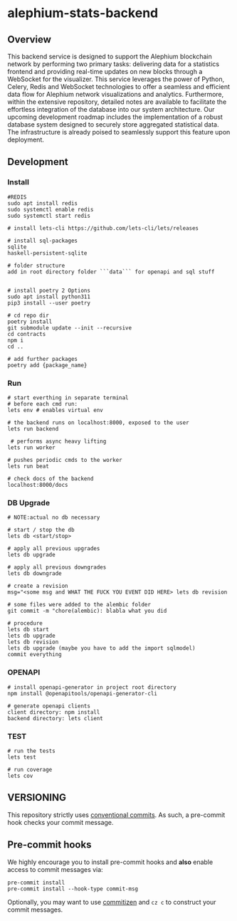 # alephium-stats-backend

## Overview

This backend service is designed to support the Alephium blockchain network by performing two primary tasks: delivering data for a statistics frontend and providing real-time updates on new blocks through a WebSocket for the visualizer. This service leverages the power of Python, Celery, Redis and WebSocket technologies to offer a seamless and efficient data flow for Alephium network visualizations and analytics. Furthermore, within the extensive repository, detailed notes are available to facilitate the effortless integration of the database into our system architecture. Our upcoming development roadmap includes the implementation of a robust database system designed to securely store aggregated statistical data. The infrastructure is already poised to seamlessly support this feature upon deployment.

## Development

### Install

    #REDIS
    sudo apt install redis
    sudo systemctl enable redis
    sudo systemctl start redis

    # install lets-cli https://github.com/lets-cli/lets/releases

    # install sql-packages
    sqlite
    haskell-persistent-sqlite

    # folder structure
    add in root directory folder ```data``` for openapi and sql stuff


    # install poetry 2 Options
    sudo apt install python311
    pip3 install --user poetry

    # cd repo dir
    poetry install
    git submodule update --init --recursive
    cd contracts
    npm i
    cd ..

    # add further packages
    poetry add {package_name}

### Run

    # start everthing in separate terminal
    # before each cmd run:
    lets env # enables virtual env

    # the backend runs on localhost:8000, exposed to the user
    lets run backend

     # performs async heavy lifting
    lets run worker

    # pushes periodic cmds to the worker
    lets run beat

    # check docs of the backend
    localhost:8000/docs

### DB Upgrade

    # NOTE:actual no db necessary

    # start / stop the db
    lets db <start/stop>

    # apply all previous upgrades
    lets db upgrade

    # apply all previous downgrades
    lets db downgrade

    # create a revision
    msg="<some msg and WHAT THE FUCK YOU EVENT DID HERE> lets db revision

    # some files were added to the alembic folder
    git commit -m "chore(alembic): blabla what you did

    # procedure
    lets db start
    lets db upgrade
    lets db revision
    lets db upgrade (maybe you have to add the import sqlmodel)
    commit everything

### OPENAPI

    # install openapi-generator in project root directory
    npm install @openapitools/openapi-generator-cli

    # generate openapi clients
    client directory: npm install
    backend directory: lets client

### TEST

    # run the tests
    lets test

    # run coverage
    lets cov

## VERSIONING

This repository strictly uses [conventional
commits](https://bitbucket.org/blog/pipelines-manual-steps-confidence-deployment-pipeline).
As such, a pre-commit hook checks your commit message.

## Pre-commit hooks

We highly encourage you to install pre-commit hooks and **also** enable access
to commit messages via:

    pre-commit install
    pre-commit install --hook-type commit-msg

Optionally, you may want to use
[commitizen](https://github.com/commitizen-tools/commitizen) and `cz c` to
construct your commit messages.
